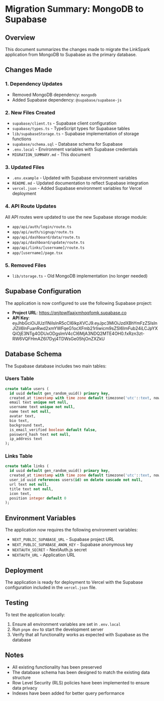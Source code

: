 # Migration Summary: MongoDB to Supabase

## Overview
This document summarizes the changes made to migrate the LinkSpark application from MongoDB to Supabase as the primary database.

## Changes Made

### 1. Dependency Updates
- Removed MongoDB dependency: `mongodb`
- Added Supabase dependency: `@supabase/supabase-js`

### 2. New Files Created
- `supabase/client.ts` - Supabase client configuration
- `supabase/types.ts` - TypeScript types for Supabase tables
- `lib/supabaseStorage.ts` - Supabase implementation of storage functions
- `supabase/schema.sql` - Database schema for Supabase
- `.env.local` - Environment variables with Supabase credentials
- `MIGRATION_SUMMARY.md` - This document

### 3. Updated Files
- `.env.example` - Updated with Supabase environment variables
- `README.md` - Updated documentation to reflect Supabase integration
- `vercel.json` - Added Supabase environment variables for Vercel deployment

### 4. API Route Updates
All API routes were updated to use the new Supabase storage module:
- `app/api/auth/login/route.ts`
- `app/api/auth/signup/route.ts`
- `app/api/dashboard/data/route.ts`
- `app/api/dashboard/update/route.ts`
- `app/api/links/[username]/route.ts`
- `app/[username]/page.tsx`

### 5. Removed Files
- `lib/storage.ts` - Old MongoDB implementation (no longer needed)

## Supabase Configuration
The application is now configured to use the following Supabase project:

- **Project URL**: https://qnjtpwlfaajxmhqqfomk.supabase.co
- **API Key**: eyJhbGciOiJIUzI1NiIsInR5cCI6IkpXVCJ9.eyJpc3MiOiJzdXBhYmFzZSIsInJlZiI6InFuanRwd2xmYWFqeG1ocXFmb21rIiwicm9sZSI6ImFub24iLCJpYXQiOjE3NTg4ODUxODgsImV4cCI6MjA3NDQ2MTE4OH0.fxRzn3zt-RW6VQFHmAZ6l7Dyj4TDWsGe05hjOnZXZkU

## Database Schema
The Supabase database includes two main tables:

### Users Table
```sql
create table users (
  id uuid default gen_random_uuid() primary key,
  created_at timestamp with time zone default timezone('utc'::text, now()) not null,
  email text unique not null,
  username text unique not null,
  name text not null,
  avatar text,
  bio text,
  background text,
  is_email_verified boolean default false,
  password_hash text not null,
  ip_address text
);
```

### Links Table
```sql
create table links (
  id uuid default gen_random_uuid() primary key,
  created_at timestamp with time zone default timezone('utc'::text, now()) not null,
  user_id uuid references users(id) on delete cascade not null,
  url text not null,
  title text not null,
  icon text,
  position integer default 0
);
```

## Environment Variables
The application now requires the following environment variables:

- `NEXT_PUBLIC_SUPABASE_URL` - Supabase project URL
- `NEXT_PUBLIC_SUPABASE_ANON_KEY` - Supabase anonymous key
- `NEXTAUTH_SECRET` - NextAuth.js secret
- `NEXTAUTH_URL` - Application URL

## Deployment
The application is ready for deployment to Vercel with the Supabase configuration included in the `vercel.json` file.

## Testing
To test the application locally:

1. Ensure all environment variables are set in `.env.local`
2. Run `pnpm dev` to start the development server
3. Verify that all functionality works as expected with Supabase as the database

## Notes
- All existing functionality has been preserved
- The database schema has been designed to match the existing data structure
- Row Level Security (RLS) policies have been implemented to ensure data privacy
- Indexes have been added for better query performance